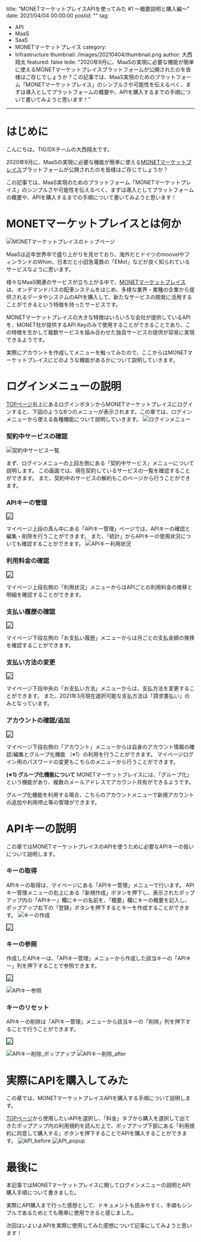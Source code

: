 title: "MONETマーケットプレイスAPIを使ってみた #1 ～概要説明と購入編～"
date: 2021/04/04 00:00:00
postid: ""
tag:
  - API
  - MaaS
  - SaaS
  - MONETマーケットプレイス
category:
  - Infrastructure
thumbnail: /images/20210404/thumbnail.png
author: 大西翔太
featured: false
lede: "2020年9月に、MaaSの実現に必要な機能が簡単に使えるMONETマーケットプレイスプラットフォームが公開されたのを皆様はご存じでしょうか？この記事では、MaaS実現のためのプラットフォーム「MONETマーケットプレイス」のシンプルさや可能性を伝えるべく、まずは導入としてプラットフォームの概要や、APIを購入するまでの手順について書いてみようと思います！"
---
# はじめに
こんにちは。TIG/DXチームの大西翔太です。

2020年9月に、MaaSの実現に必要な機能が簡単に使える[MONETマーケットプレイス](https://developer.monet-technologies.co.jp/)プラットフォームが公開されたのを皆様はご存じでしょうか？

この記事では、MaaS実現のためのプラットフォーム「MONETマーケットプレイス」のシンプルさや可能性を伝えるべく、まずは導入としてプラットフォームの概要や、APIを購入するまでの手順について書いてみようと思います！

# MONETマーケットプレイスとは何か
![MONETマーケットプレイスのトップページ](/images/20210404/top_page_20210316.png)


MaaSは近年世界中で盛り上がりを見せており、海外だとドイツのmoovelやフィンランドのWhim、日本だと小田急電鉄の「EMot」などが良く知られているサービスなように思います。

様々なMaaS関連のサービスが立ち上がる中で、[MONETマーケットプレイス](https://developer.monet-technologies.co.jp/)は、オンデマンドバスの配車システムをはじめ、多様な業界・業種の企業から提供されるデータやシステムのAPIを購入して、新たなサービスの開発に活用することができるという特徴を持ったサービスです。

MONETマーケットプレイスの大きな特徴はいろいろな会社が提供しているAPIを、MONET社が提供するAPI Keyのみで使用することができることであり、この特徴を生かして複数サービスを組み合わせた独自サービスの提供が容易に実現できるようです。

実際にアカウントを作成してメニューを触ってみたので、ここからはMONETマーケットプレイスにどのような機能があるかについて説明していきます。


# ログインメニューの説明
[TOPページ](https://developer.monet-technologies.co.jp/)右上にあるログインボタンからMONETマーケットプレイスにログインすると、下図のような6つのメニューが表示されます。この章では、ログインメニューから使える各種機能について説明していきます。
![ログインメニュー](/images/20210404/my_page.png)



### 契約中サービスの確認

![契約中サービス一覧](/images/20210404/契約中サービス_20210317.png)

まず、ログインメニューの上段左側にある「契約中サービス」メニューについて説明します。
この画面では、現在契約しているサービスの一覧を確認することができます。
また、契約中のサービスの解約もこのページから行うことができます。

### APIキーの管理

<img src="/images/20210404/APIキー管理_20210311.png" style="border:solid 1px #000000">


マイページ上段の真ん中にある「APIキー管理」ページでは、APIキーの確認と編集・削除を行うことができます。
また、「統計」からAPIキーの使用状況についても確認することができます。
![APIキー利用状況](/images/20210404/利用状況_20210331.png)


### 利用料金の確認

<img src="/images/20210404/利用料金_20210331.png" style="border:solid 1px #000000">


マイページ上段右側の「利用状況」メニューからはAPIごとの利用料金の推移と明細を確認することができます。

### 支払い履歴の確認

<img src="/images/20210404/お支払い履歴.png" style="border:solid 1px #000000">


マイページ下段左側の「お支払い履歴」メニューからは月ごとの支払金額の推移を確認することができます。

### 支払い方法の変更

<img src="/images/20210404/image.png" style="border:solid 1px #000000">


マイページ下段中央の「お支払い方法」メニューからは、支払方法を変更することができます。
また、2021年3月現在選択可能な支払方法は「請求書払い」のみとなっています。

### アカウントの確認/追加

<img src="/images/20210404/アカウント管理_coverd.png" style="border:solid 1px #000000">


マイページ下段右側の「アカウント」メニューからは自身のアカウント情報の確認/編集とグループ化機能 （※1）の利用を行うことができます。
マイページログイン用のパスワードの変更もこちらのメニューから行うことができます。

**(※1) グループ化機能について**
MONETマーケットプレイスには、「グループ化」という機能があり、複数のメールアドレスでアカウント共有ができるようです。

グループ化機能を利用する場合、こちらのアカウントメニューで新規アカウントの追加や利用停止等の管理ができます。

# APIキーの説明
この章ではMONETマーケットプレイスのAPIを使うために必要なAPIキーの扱いについて説明します。

### キーの取得
APIキーの取得は、マイページにある「APIキー管理」メニューで行います。
APIキー管理メニューの右上にある「新規作成」ボタンを押下し、表示されたポップアップ内の「APIキー」欄にキーの名前を、「概要」欄にキーの概要を記入し、ポップアップ右下の「登録」ボタンを押下するとキーを作成することができます。
![キーの作成](/images/20210404/APIキー取得.png)

<img src="/images/20210404/APIキー取得_after.png" style="border:solid 1px #000000">


### キーの参照
作成したAPIキーは、「APIキー管理」メニューから作成した該当キーの「APIキー」列を押下することで参照できます。

<img src="/images/20210404/APIキー参照_before_covered.png" style="border:solid 1px #000000">


![APIキー参照](/images/20210404/APIキー参照_after.png)

### キーのリセット
APIキーの削除は「APIキー管理」メニューから該当キーの「削除」列を押下することで行うことができます。

<img src="/images/20210404/APIキー削除_before.png" style="border:solid 1px #000000">


![APIキー削除_ポップアップ](/images/20210404/APIキー削除_ポップアップ.png)
![APIキー削除_after](/images/20210404/APIキー削除_after.png)


# 実際にAPIを購入してみた
この章では、MONETマーケットプレイスAPIを購入する手順について説明します。

[TOPページ](https://developer.monet-technologies.co.jp/)から使用したいAPIを選択し、「料金」タブから購入を選択して出てきたポップアップ内の利用規約を読んだ上で、ポップアップ下部にある「利用規約に同意して購入する」ボタンを押下することでAPIを購入することができます。
![API_before](/images/20210404/API_before.png)
![API_popup](/images/20210404/API_popup.png)

# 最後に

本記事ではMONETマーケットプレイスに関してログインメニューの説明とAPI購入手順について書きました。

実際にAPI購入まで行った感想として、ドキュメントも読みやすく、手順もシンプルであるためとても簡単に使用できると感じました。

次回はいよいよAPIを実際に使用してみた感想について記事にしてみようと思います！

